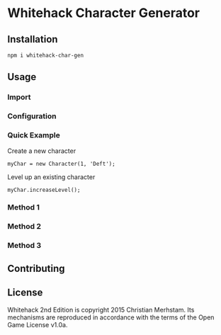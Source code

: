 # Whitehack Character Generator

## Installation
```
npm i whitehack-char-gen
```

## Usage

### Import

### Configuration

### Quick Example
Create a new character
```
myChar = new Character(1, 'Deft');
```

Level up an existing character
```
myChar.increaseLevel();
```

### Method 1

### Method 2

### Method 3

## Contributing

## License
Whitehack 2nd Edition is copyright 2015 Christian Merhstam. Its mechanisms are reproduced in accordance with the terms of the Open Game License v1.0a.